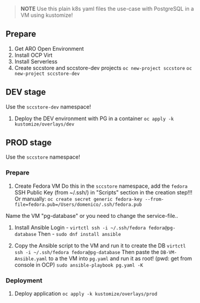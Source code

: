 > **NOTE** Use this plain k8s yaml files the use-case with PostgreSQL in a VM using kustomize!

## Prepare
1. Get ARO Open Environment
1. Install OCP Virt
1. Install Serverless
1. Create sccstore and sccstore-dev projects
`oc new-project sccstore`
`oc new-project sccstore-dev`

## DEV stage
Use the `sccstore-dev` namespace!

1. Deploy the DEV environment with PG in a container
`oc apply -k kustomize/overlays/dev`

## PROD stage
Use the `sccstore` namespace!

### Prepare
1. Create Fedora VM
Do this in the `sccstore` namespace, add the `fedora` SSH Public Key (from ~/.ssh/) in "Scripts" section in the creation step!!! 
Or manually: `oc create secret generic fedora-key --from-file=fedora.pub=/Users/domenico/.ssh/fedora.pub`

Name the VM "pg-database" or you need to change the service-file..

1. Install Ansible
Login - `virtctl ssh -i ~/.ssh/fedora fedora@pg-database`
Then - `sudo dnf install ansible`

1. Copy the Ansible script to the VM and run it to create the DB
`virtctl ssh -i ~/.ssh/fedora fedora@pg-database`
Then paste the `DB-VM-Ansible.yaml` to a the VM into `pg.yaml` and run it as root! (pwd: get from console in OCP)
`sudo ansible-playbook pg.yaml -K`

### Deployment
1. Deploy application
`oc apply -k kustomize/overlays/prod` 